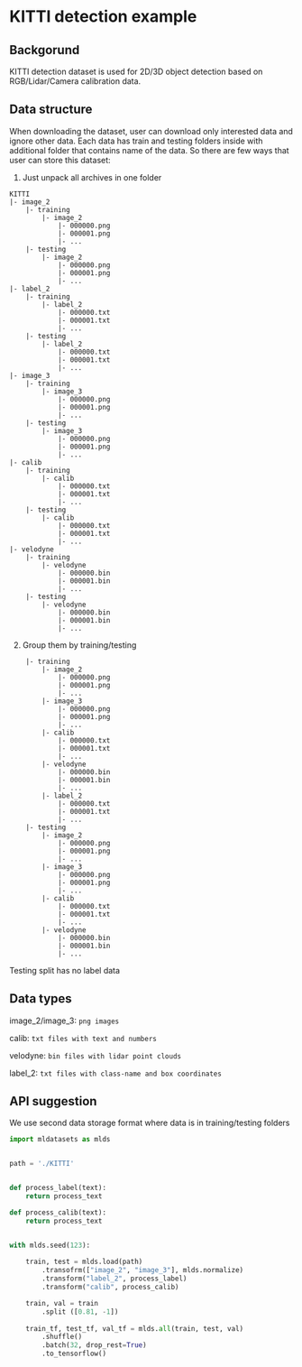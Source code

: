 # KITTI detection example

## Backgorund

KITTI detection dataset is used for 2D/3D object detection based on RGB/Lidar/Camera calibration data.

## Data structure

When downloading the dataset, user can download only interested data and ignore other data. Each data has train and testing folders inside with additional folder that contains name of the data. So there are few ways that user can store this dataset:

1. Just unpack all archives in one folder
```
KITTI
|- image_2
    |- training
        |- image_2
            |- 000000.png
            |- 000001.png
            |- ...
    |- testing
        |- image_2
            |- 000000.png
            |- 000001.png
            |- ...
|- label_2
    |- training
        |- label_2
            |- 000000.txt
            |- 000001.txt
            |- ...
    |- testing
        |- label_2
            |- 000000.txt
            |- 000001.txt
            |- ...
|- image_3
    |- training
        |- image_3
            |- 000000.png
            |- 000001.png
            |- ...
    |- testing
        |- image_3
            |- 000000.png
            |- 000001.png
            |- ...
|- calib
    |- training
        |- calib
            |- 000000.txt
            |- 000001.txt
            |- ...
    |- testing
        |- calib
            |- 000000.txt
            |- 000001.txt
            |- ...
|- velodyne
    |- training
        |- velodyne
            |- 000000.bin
            |- 000001.bin
            |- ...
    |- testing
        |- velodyne
            |- 000000.bin
            |- 000001.bin
            |- ...

```

2. Group them by training/testing
```
    |- training
        |- image_2
            |- 000000.png
            |- 000001.png
            |- ...
        |- image_3
            |- 000000.png
            |- 000001.png
            |- ...
        |- calib
            |- 000000.txt
            |- 000001.txt
            |- ...
        |- velodyne
            |- 000000.bin
            |- 000001.bin
            |- ...
        |- label_2
            |- 000000.txt
            |- 000001.txt
            |- ...            
    |- testing
        |- image_2
            |- 000000.png
            |- 000001.png
            |- ...
        |- image_3
            |- 000000.png
            |- 000001.png
            |- ...
        |- calib
            |- 000000.txt
            |- 000001.txt
            |- ...
        |- velodyne
            |- 000000.bin
            |- 000001.bin
            |- ...
```

Testing split has no label data

## Data types

image_2/image_3: `png images`

calib: `txt files with text and numbers`

velodyne: `bin files with lidar point clouds`

label_2: `txt files with class-name and box coordinates`

## API suggestion

We use second data storage format where data is in training/testing folders 

```python
import mldatasets as mlds


path = './KITTI'


def process_label(text):
    return process_text

def process_calib(text):
    return process_text


with mlds.seed(123):
    
    train, test = mlds.load(path)
        .transofrm(["image_2", "image_3"], mlds.normalize)
        .transform("label_2", process_label)
        .transform("calib", process_calib)

    train, val = train
        .split ([0.81, -1])
    
    train_tf, test_tf, val_tf = mlds.all(train, test, val)
        .shuffle()
        .batch(32, drop_rest=True)
        .to_tensorflow()
```